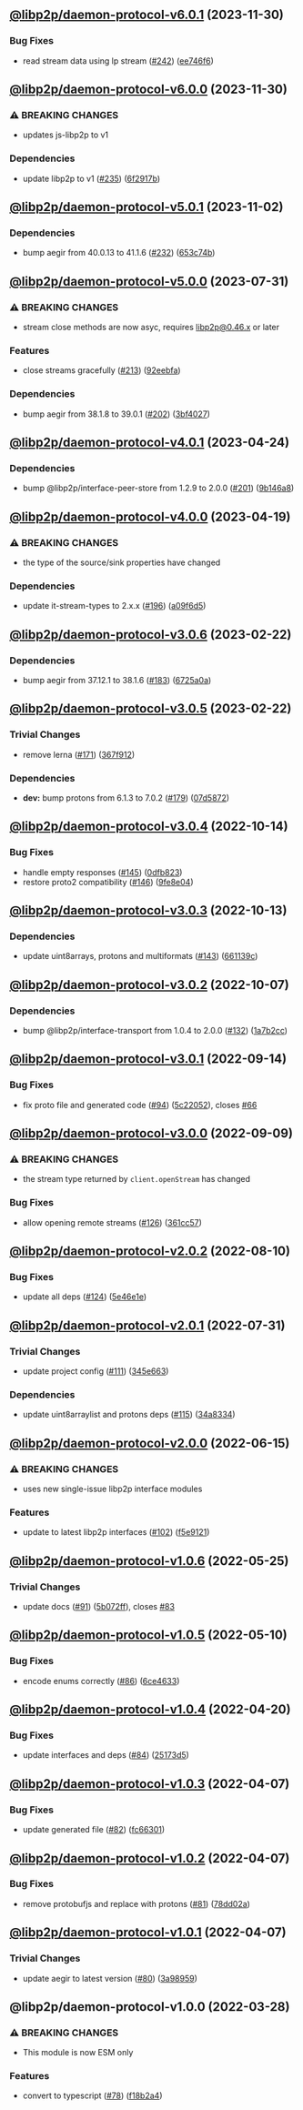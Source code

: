 ## [@libp2p/daemon-protocol-v6.0.1](https://github.com/libp2p/js-libp2p-daemon/compare/@libp2p/daemon-protocol-v6.0.0...@libp2p/daemon-protocol-v6.0.1) (2023-11-30)


### Bug Fixes

* read stream data using lp stream ([#242](https://github.com/libp2p/js-libp2p-daemon/issues/242)) ([ee746f6](https://github.com/libp2p/js-libp2p-daemon/commit/ee746f6164b32536a80b9f376b46ef90d7653dcd))

## [@libp2p/daemon-protocol-v6.0.0](https://github.com/libp2p/js-libp2p-daemon/compare/@libp2p/daemon-protocol-v5.0.1...@libp2p/daemon-protocol-v6.0.0) (2023-11-30)


### ⚠ BREAKING CHANGES

* updates js-libp2p to v1

### Dependencies

* update libp2p to v1 ([#235](https://github.com/libp2p/js-libp2p-daemon/issues/235)) ([6f2917b](https://github.com/libp2p/js-libp2p-daemon/commit/6f2917b714756e3632ff6c522668f7c2166d4389))

## [@libp2p/daemon-protocol-v5.0.1](https://github.com/libp2p/js-libp2p-daemon/compare/@libp2p/daemon-protocol-v5.0.0...@libp2p/daemon-protocol-v5.0.1) (2023-11-02)


### Dependencies

* bump aegir from 40.0.13 to 41.1.6 ([#232](https://github.com/libp2p/js-libp2p-daemon/issues/232)) ([653c74b](https://github.com/libp2p/js-libp2p-daemon/commit/653c74b6272fd6d11d686bf7bb44b49b6757b633))

## [@libp2p/daemon-protocol-v5.0.0](https://github.com/libp2p/js-libp2p-daemon/compare/@libp2p/daemon-protocol-v4.0.1...@libp2p/daemon-protocol-v5.0.0) (2023-07-31)


### ⚠ BREAKING CHANGES

* stream close methods are now asyc, requires libp2p@0.46.x or later

### Features

* close streams gracefully ([#213](https://github.com/libp2p/js-libp2p-daemon/issues/213)) ([92eebfa](https://github.com/libp2p/js-libp2p-daemon/commit/92eebfa12ba1fb42ae6c9e164fb0d69647e62074))


### Dependencies

* bump aegir from 38.1.8 to 39.0.1 ([#202](https://github.com/libp2p/js-libp2p-daemon/issues/202)) ([3bf4027](https://github.com/libp2p/js-libp2p-daemon/commit/3bf402752a92c3ebb96435eaa7923ce22ef76ea0))

## [@libp2p/daemon-protocol-v4.0.1](https://github.com/libp2p/js-libp2p-daemon/compare/@libp2p/daemon-protocol-v4.0.0...@libp2p/daemon-protocol-v4.0.1) (2023-04-24)


### Dependencies

* bump @libp2p/interface-peer-store from 1.2.9 to 2.0.0 ([#201](https://github.com/libp2p/js-libp2p-daemon/issues/201)) ([9b146a8](https://github.com/libp2p/js-libp2p-daemon/commit/9b146a8c38c30a13401be6da5259cd9da6bdc25c))

## [@libp2p/daemon-protocol-v4.0.0](https://github.com/libp2p/js-libp2p-daemon/compare/@libp2p/daemon-protocol-v3.0.6...@libp2p/daemon-protocol-v4.0.0) (2023-04-19)


### ⚠ BREAKING CHANGES

* the type of the source/sink properties have changed

### Dependencies

* update it-stream-types to 2.x.x ([#196](https://github.com/libp2p/js-libp2p-daemon/issues/196)) ([a09f6d5](https://github.com/libp2p/js-libp2p-daemon/commit/a09f6d58942033b08b579735aaa1537b3a324776))

## [@libp2p/daemon-protocol-v3.0.6](https://github.com/libp2p/js-libp2p-daemon/compare/@libp2p/daemon-protocol-v3.0.5...@libp2p/daemon-protocol-v3.0.6) (2023-02-22)


### Dependencies

* bump aegir from 37.12.1 to 38.1.6 ([#183](https://github.com/libp2p/js-libp2p-daemon/issues/183)) ([6725a0a](https://github.com/libp2p/js-libp2p-daemon/commit/6725a0aeba9acb56a7530dece6c65a0f3eadfec5))

## [@libp2p/daemon-protocol-v3.0.5](https://github.com/libp2p/js-libp2p-daemon/compare/@libp2p/daemon-protocol-v3.0.4...@libp2p/daemon-protocol-v3.0.5) (2023-02-22)


### Trivial Changes

* remove lerna ([#171](https://github.com/libp2p/js-libp2p-daemon/issues/171)) ([367f912](https://github.com/libp2p/js-libp2p-daemon/commit/367f9122f2fe1c31c8de7a136cda18d024ff08d7))


### Dependencies

* **dev:** bump protons from 6.1.3 to 7.0.2 ([#179](https://github.com/libp2p/js-libp2p-daemon/issues/179)) ([07d5872](https://github.com/libp2p/js-libp2p-daemon/commit/07d5872e04f95e2e8957f083dae3721aa8dc307e))

## [@libp2p/daemon-protocol-v3.0.4](https://github.com/libp2p/js-libp2p-daemon/compare/@libp2p/daemon-protocol-v3.0.3...@libp2p/daemon-protocol-v3.0.4) (2022-10-14)


### Bug Fixes

* handle empty responses ([#145](https://github.com/libp2p/js-libp2p-daemon/issues/145)) ([0dfb823](https://github.com/libp2p/js-libp2p-daemon/commit/0dfb8236a0ab57a55fa0ebb91ac7a776a9f709da))
* restore proto2 compatibility ([#146](https://github.com/libp2p/js-libp2p-daemon/issues/146)) ([9fe8e04](https://github.com/libp2p/js-libp2p-daemon/commit/9fe8e042757ec107cc137a9452fd021a62620b3c))

## [@libp2p/daemon-protocol-v3.0.3](https://github.com/libp2p/js-libp2p-daemon/compare/@libp2p/daemon-protocol-v3.0.2...@libp2p/daemon-protocol-v3.0.3) (2022-10-13)


### Dependencies

* update uint8arrays, protons and multiformats ([#143](https://github.com/libp2p/js-libp2p-daemon/issues/143)) ([661139c](https://github.com/libp2p/js-libp2p-daemon/commit/661139c674c9994724e32227d7d9ae2c5da1cea2))

## [@libp2p/daemon-protocol-v3.0.2](https://github.com/libp2p/js-libp2p-daemon/compare/@libp2p/daemon-protocol-v3.0.1...@libp2p/daemon-protocol-v3.0.2) (2022-10-07)


### Dependencies

* bump @libp2p/interface-transport from 1.0.4 to 2.0.0 ([#132](https://github.com/libp2p/js-libp2p-daemon/issues/132)) ([1a7b2cc](https://github.com/libp2p/js-libp2p-daemon/commit/1a7b2cc653dfb51e92edb1f652452e3c793156c3))

## [@libp2p/daemon-protocol-v3.0.1](https://github.com/libp2p/js-libp2p-daemon/compare/@libp2p/daemon-protocol-v3.0.0...@libp2p/daemon-protocol-v3.0.1) (2022-09-14)


### Bug Fixes

* fix proto file and generated code ([#94](https://github.com/libp2p/js-libp2p-daemon/issues/94)) ([5c22052](https://github.com/libp2p/js-libp2p-daemon/commit/5c22052c8da0da4febf88582e9e27a93ac1f710b)), closes [#66](https://github.com/libp2p/js-libp2p-daemon/issues/66)

## [@libp2p/daemon-protocol-v3.0.0](https://github.com/libp2p/js-libp2p-daemon/compare/@libp2p/daemon-protocol-v2.0.2...@libp2p/daemon-protocol-v3.0.0) (2022-09-09)


### ⚠ BREAKING CHANGES

* the stream type returned by `client.openStream` has changed

### Bug Fixes

* allow opening remote streams ([#126](https://github.com/libp2p/js-libp2p-daemon/issues/126)) ([361cc57](https://github.com/libp2p/js-libp2p-daemon/commit/361cc5750de505ab0381ae43609c67d5d4f659a7))

## [@libp2p/daemon-protocol-v2.0.2](https://github.com/libp2p/js-libp2p-daemon/compare/@libp2p/daemon-protocol-v2.0.1...@libp2p/daemon-protocol-v2.0.2) (2022-08-10)


### Bug Fixes

* update all deps ([#124](https://github.com/libp2p/js-libp2p-daemon/issues/124)) ([5e46e1e](https://github.com/libp2p/js-libp2p-daemon/commit/5e46e1e26c23428046a6007ab158420d3d830145))

## [@libp2p/daemon-protocol-v2.0.1](https://github.com/libp2p/js-libp2p-daemon/compare/@libp2p/daemon-protocol-v2.0.0...@libp2p/daemon-protocol-v2.0.1) (2022-07-31)


### Trivial Changes

* update project config ([#111](https://github.com/libp2p/js-libp2p-daemon/issues/111)) ([345e663](https://github.com/libp2p/js-libp2p-daemon/commit/345e663e34278e780fc2f3a6b595294f925c4521))


### Dependencies

* update uint8arraylist and protons deps ([#115](https://github.com/libp2p/js-libp2p-daemon/issues/115)) ([34a8334](https://github.com/libp2p/js-libp2p-daemon/commit/34a83340ba855a9c08319ae1cd735dfa8b71c248))

## [@libp2p/daemon-protocol-v2.0.0](https://github.com/libp2p/js-libp2p-daemon/compare/@libp2p/daemon-protocol-v1.0.6...@libp2p/daemon-protocol-v2.0.0) (2022-06-15)


### ⚠ BREAKING CHANGES

* uses new single-issue libp2p interface modules

### Features

* update to latest libp2p interfaces ([#102](https://github.com/libp2p/js-libp2p-daemon/issues/102)) ([f5e9121](https://github.com/libp2p/js-libp2p-daemon/commit/f5e91210654ab3c411e316c1c657356c037a0f6a))

## [@libp2p/daemon-protocol-v1.0.6](https://github.com/libp2p/js-libp2p-daemon/compare/@libp2p/daemon-protocol-v1.0.5...@libp2p/daemon-protocol-v1.0.6) (2022-05-25)


### Trivial Changes

* update docs ([#91](https://github.com/libp2p/js-libp2p-daemon/issues/91)) ([5b072ff](https://github.com/libp2p/js-libp2p-daemon/commit/5b072ff89f30fd6cf55a3387bf0961c8ad78a22f)), closes [#83](https://github.com/libp2p/js-libp2p-daemon/issues/83)

## [@libp2p/daemon-protocol-v1.0.5](https://github.com/libp2p/js-libp2p-daemon/compare/@libp2p/daemon-protocol-v1.0.4...@libp2p/daemon-protocol-v1.0.5) (2022-05-10)


### Bug Fixes

* encode enums correctly ([#86](https://github.com/libp2p/js-libp2p-daemon/issues/86)) ([6ce4633](https://github.com/libp2p/js-libp2p-daemon/commit/6ce4633f3db41ab66f9b8b1abbe84955dde3e9be))

## [@libp2p/daemon-protocol-v1.0.4](https://github.com/libp2p/js-libp2p-daemon/compare/@libp2p/daemon-protocol-v1.0.3...@libp2p/daemon-protocol-v1.0.4) (2022-04-20)


### Bug Fixes

* update interfaces and deps ([#84](https://github.com/libp2p/js-libp2p-daemon/issues/84)) ([25173d5](https://github.com/libp2p/js-libp2p-daemon/commit/25173d5b2edf0e9dd9132707d349cdc862caecdb))

## [@libp2p/daemon-protocol-v1.0.3](https://github.com/libp2p/js-libp2p-daemon/compare/@libp2p/daemon-protocol-v1.0.2...@libp2p/daemon-protocol-v1.0.3) (2022-04-07)


### Bug Fixes

* update generated file ([#82](https://github.com/libp2p/js-libp2p-daemon/issues/82)) ([fc66301](https://github.com/libp2p/js-libp2p-daemon/commit/fc66301b6da3d24bc065f37337705753873c6e60))

## [@libp2p/daemon-protocol-v1.0.2](https://github.com/libp2p/js-libp2p-daemon/compare/@libp2p/daemon-protocol-v1.0.1...@libp2p/daemon-protocol-v1.0.2) (2022-04-07)


### Bug Fixes

* remove protobufjs and replace with protons ([#81](https://github.com/libp2p/js-libp2p-daemon/issues/81)) ([78dd02a](https://github.com/libp2p/js-libp2p-daemon/commit/78dd02a679e55f22c7e24c1ee2b6f92a4679a0b9))

## [@libp2p/daemon-protocol-v1.0.1](https://github.com/libp2p/js-libp2p-daemon/compare/@libp2p/daemon-protocol-v1.0.0...@libp2p/daemon-protocol-v1.0.1) (2022-04-07)


### Trivial Changes

* update aegir to latest version ([#80](https://github.com/libp2p/js-libp2p-daemon/issues/80)) ([3a98959](https://github.com/libp2p/js-libp2p-daemon/commit/3a98959617d9c19bba9fb064defee3d51acfcc29))

## @libp2p/daemon-protocol-v1.0.0 (2022-03-28)


### ⚠ BREAKING CHANGES

* This module is now ESM only

### Features

* convert to typescript ([#78](https://github.com/libp2p/js-libp2p-daemon/issues/78)) ([f18b2a4](https://github.com/libp2p/js-libp2p-daemon/commit/f18b2a45871a2704db51b03e8583eefdcd13554c))

